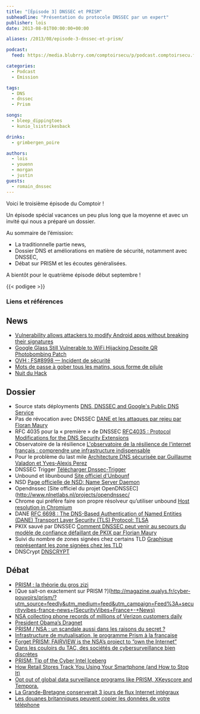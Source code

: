 ```yaml
---
title: "[Épisode 3] DNSSEC et PRISM"
subheadline: "Présentation du protocole DNSSEC par un expert"
publisher: lois
date: 2013-08-01T00:00:00+00:00

aliases: /2013/08/episode-3-dnssec-et-prism/

podcast:
  feed: https://media.blubrry.com/comptoirsecu/p/podcast.comptoirsecu.fr/CSEC.EP03.2013-07-30.DNS_ET_PRISM.mp3

categories:
  - Podcast
  - Emission

tags:
  - DNS
  - dnssec
  - Prism

songs:
  - bleep_dippingtoes
  - kunio_lsistrikesback

drinks:
  - grimbergen_poire

authors:
  - lois
  - youenn
  - morgan
  - justin
guests:
  - romain_dnssec
---
```

Voici le troisième épisode du Comptoir !

Un épisode spécial vacances un peu plus long que la moyenne et avec un invité qui nous a préparé un dossier.

Au sommaire de l’émission:
- La traditionnelle partie news,
- Dossier DNS et améliorations en matière de sécurité, notamment avec DNSSEC,
- Débat sur PRISM et les écoutes généralisées.

<!--more-->
A bientôt pour le quatrième épisode début septembre !

{{< podigee >}}

### Liens et références

## News
- [Vulnerability allows attackers to modify Android apps without breaking their signatures](http://www.csoonline.com/article/735882/vulnerability-allows-attackers-to-modify-android-apps-without-breaking-their-signatures)
- [Google Glass Still Vulnerable to WiFi Hijacking Despite QR Photobombing Patch](https://www.symantec.com/connect/blogs/google-glass-still-vulnerable-wifi-hijacking-despite-qr-photobombing-patch)
- [OVH : FS#8998 — Incident de sécurité](http://travaux.ovh.net/?do=details&id=8998)
- [Mots de passe à gober tous les matins, sous forme de pilule](http://www.lesnumeriques.com/mobilite/mots-passe-a-gober-tous-matins-sous-forme-pilule-n29784.html)
- [Nuit du Hack](https://nuitduhack.com/fr)

## Dossier
- Source stats déployments
[DNS, DNSSEC and Google's Public DNS Service](http://www.circleid.com/posts/20130717_dns_dnssec_and_googles_public_dns_service/)
- Pas de révocation avec DNSSEC
[DANE et les attaques par rejeu par Floran Maury](http://www.hsc.fr/ressources/breves/dane-dnssec-replay.html.fr)
- RFC 4035 pour la « première »  de DNSSEC
[RFC4035 : Protocol Modifications for the DNS Security Extensions](http://www.ietf.org/rfc/rfc4035.txt)
- Observatoire de la résilience
[L'observatoire de la résilience de l'internet français : comprendre une infrastructure indispensable](https://www.ssi.gouv.fr/agence/rayonnement-scientifique/lobservatoire-de-la-resilience-de-linternet-francais/)
- Pour le problème du last mile
[Architecture DNS sécurisée par Guillaume Valadon et Yves-Alexis Perez](https://www.sstic.org/2011/presentation/architecture_dns_scurise/)
- DNSSEC Trigger
[Télécharger Dnssec-Trigger](http://www.nlnetlabs.nl/projects/dnssec-trigger/)
- Unbound et libunbound
[Site officiel d'Unbounf](http://unbound.net/)
- NSD
[Page officielle de NSD: Name Server Daemon](http://www.nlnetlabs.nl/projects/nsd/)
- Opendnssec
[Site officiel du projet OpenDNSSEC](http://www.nlnetlabs.nl/projects/opendnssec/
- Chrome qui préfère faire son propre résolveur qu’utiliser unbound
[Host resolution in Chromium](https://plus.google.com/103382935642834907366/posts/FKot8mghkok)
- DANE
[RFC 6698 :  The DNS-Based Authentication of Named Entities (DANE) Transport Layer Security (TLS) Protocol: TLSA](http://tools.ietf.org/html/rfc6698)
- PKIX sauvé par DNSSEC
[Comment DNSSEC peut venir au secours du modèle de confiance défaillant de PKIX par Florian Maury](http://www.hsc.fr/ressources/articles/misc_dnssecpkix/index.html.fr)
- Suivi du nombre de zones signées chez certains TLD
[Graphique représentant les zone signées chez les TLD](https://xs.powerdns.com/dnssec-nl-graph/)
- DNSCrypt
[DNSCRYPT](http://www.opendns.com/technology/dnscrypt/)

## Débat
- [PRISM : la théorie du gros zizi](http://reflets.info/prism-la-theorie-du-gros-zizi/)
- [Que sait-on exactement sur PRISM ?](http://magazine.qualys.fr/cyber-pouvoirs/prism/?utm_source=feedly&utm_medium=feed&utm_campaign=Feed%3A+securityvibes-france-news+(SecurityVibes+France+-+News)
- [NSA collecting phone records of millions of Verizon customers daily](http://www.theguardian.com/world/2013/jun/06/nsa-phone-records-verizon-court-order?utm_source=hackernewsletter&utm_medium=email)
- [President Obama’s Dragnet](http://www.nytimes.com/2013/06/07/opinion/president-obamas-dragnet.html?pagewanted=all&utm_source=hackernewsletter&utm_medium=email&_r=2&)
- [PRISM / NSA : un scandale aussi dans les raisons du secret ?](http://www.numerama.com/magazine/26194-prism-nsa-un-scandale-aussi-dans-les-raisons-du-secret.html)
- [Infrastructure de mutualisation, le programme Prism à la française](http://www.pcinpact.com/news/81016-infrastructure-mutualisation-programme-prism-a-francaise.htm)
- [Forget PRISM: FAIRVIEW is the NSA’s project to “own the Internet”](http://www.dailydot.com/news/fairview-prism-blarney-nsa-internet-spying-projects/)
- [Dans les couloirs du TAC, des sociétés de cybersurveillance bien discrètes](http://www.pcinpact.com/news/81167-dans-couloirs-tac-societes-cybersurveillance-bien-discretes.htm)
- [PRISM: Tip of the Cyber Intel Iceberg](http://www.infosecisland.com/blogview/23286-PRISM-Tip-of-the-Cyber-Intel-Iceberg.html)
- [How Retail Stores Track You Using Your Smartphone (and How to Stop It)](http://lifehacker.com/how-retail-stores-track-you-using-your-smartphone-and-827512308?utm_source=feedburner&utm_medium=feed&utm_campaign=Feed%3A+lifehacker%2Ffull+%28Lifehacker%29)
- [Opt out of global data surveillance programs like PRISM, XKeyscore and Tempora.](https://prism-break.org/)
- [La Grande-Bretagne conserverait 3 jours de flux Internet intégraux](http://www.numerama.com/magazine/26455-la-grande-bretagne-conserverait-3-jours-de-flux-internet-integraux.html)
- [Les douanes britanniques peuvent copier les données de votre téléphone](http://www.numerama.com/magazine/26512-les-douanes-britanniques-peuvent-copier-les-donnees-de-votre-telephone.html)
